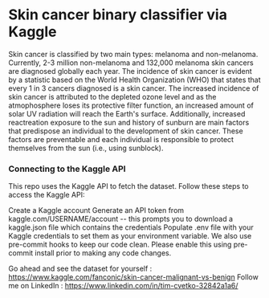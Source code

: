 # Skin cancer binary classifier via Kaggle 

Skin cancer is classified by two main types: melanoma and non-melanoma. Currently, 2-3 million non-melanoma and 132,000 melanoma skin cancers are diagnosed globally each year. The incidence of skin cancer is evident by a statistic based on the World Health Organization (WHO) that states that every 1 in 3 cancers diagnosed is a skin cancer. The increased incidence of skin cancer is attributed to the depleted ozone level and as the atmophosphere loses its protective filter function, an increased amount of solar UV radiation will reach the Earth's surface. Additionally, increased reactreation exposure to the sun and history of sunburn are main factors that predispose an individual to the development of skin cancer. These factors are preventable and each individual is responsible to protect themselves from the sun (i.e., using sunblock).

### Connecting to the Kaggle API
This repo uses the Kaggle API to fetch the dataset. Follow these steps to access the Kaggle API:

Create a Kaggle account
Generate an API token from kaggle.com/USERNAME/account -- this prompts you to download a kaggle.json file which contains the credentials
Populate .env file with your Kaggle credentials to set them as your environment variable.
We also use pre-commit hooks to keep our code clean. Please enable this using pre-commit install prior to making any code changes.


Go ahead and see the dataset for yourself : https://www.kaggle.com/fanconic/skin-cancer-malignant-vs-benign
Follow me on LinkedIn : https://www.linkedin.com/in/tim-cvetko-32842a1a6/
